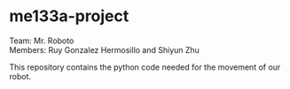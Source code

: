 # me133a-project
Team: Mr. Roboto \
Members: Ruy Gonzalez Hermosillo and Shiyun Zhu

This repository contains the python code needed for the movement of our robot.
